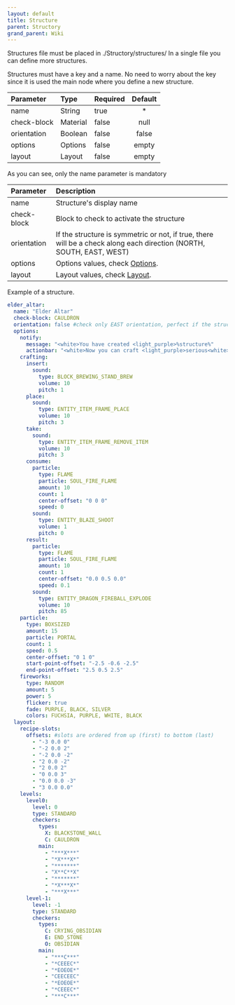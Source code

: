```yaml
---
layout: default
title: Structure
parent: Structory
grand_parent: Wiki
---
```


Structures file must be placed in ./Structory/structures/
In a single file you can define more structures.

Structures must have a key and a name. No need to worry about the key since it is used the main node where you define a new structure.


| Parameter   | Type     | Required | Default |
|:------------|:---------|:---------|:-------:|
| name        | String   | true     |    *    |
| check-block | Material | false    |  null   |
| orientation | Boolean  | false    |  false  |
| options     | Options  | false    |  empty  |
| layout      | Layout   | false    |  empty  |

As you can see, only the name parameter is mandatory


| Parameter   | Description                                                                                                          |
|:------------|:---------------------------------------------------------------------------------------------------------------------|
| name        | Structure's display name                                                                                             |
| check-block | Block to check to activate the structure                                                                             |
| orientation | If the structure is symmetric or not, if true, there will be a check along each direction (NORTH, SOUTH, EAST, WEST) |
| options     | Options values, check [Options]({{site.baseurl}}/wiki/structory/options).                                            |
| layout      | Layout values, check [Layout]({{site.baseurl}}/wiki/structory/layout).                                               |



Example of a structure.
```yaml
elder_altar:
  name: "Elder Altar"
  check-block: CAULDRON
  orientation: false #check only EAST orientation, perfect if the structure is symmetric
  options:
    notify:
      message: "<white>You have created <light_purple>%structure%"
      actionbar: "<white>Now you can craft <light_purple>serious<white> items"
    crafting:
      insert:
        sound:
          type: BLOCK_BREWING_STAND_BREW
          volume: 10
          pitch: 1
      place:
        sound:
          type: ENTITY_ITEM_FRAME_PLACE
          volume: 10
          pitch: 3
      take:
        sound:
          type: ENTITY_ITEM_FRAME_REMOVE_ITEM
          volume: 10
          pitch: 3
      consume:
        particle:
          type: FLAME
          particle: SOUL_FIRE_FLAME
          amount: 10
          count: 1
          center-offset: "0 0 0"
          speed: 0
        sound:
          type: ENTITY_BLAZE_SHOOT
          volume: 1
          pitch: 0
      result:
        particle:
          type: FLAME
          particle: SOUL_FIRE_FLAME
          amount: 10
          count: 1
          center-offset: "0.0 0.5 0.0"
          speed: 0.1
        sound:
          type: ENTITY_DRAGON_FIREBALL_EXPLODE
          volume: 10
          pitch: 85
    particle:
      type: BOXSIZED
      amount: 15
      particle: PORTAL
      count: 1
      speed: 0.5
      center-offset: "0 1 0"
      start-point-offset: "-2.5 -0.6 -2.5"
      end-point-offset: "2.5 0.5 2.5"
    fireworks:
      type: RANDOM
      amount: 5
      power: 5
      flicker: true
      fade: PURPLE, BLACK, SILVER
      colors: FUCHSIA, PURPLE, WHITE, BLACK
  layout:
    recipe-slots:
      offsets: #slots are ordered from up (first) to bottom (last)
        - "-3 0.0 0"
        - "-2 0.0 2"
        - "-2 0.0 -2"
        - "2 0.0 -2"
        - "2 0.0 2"
        - "0 0.0 3"
        - "0.0 0.0 -3"
        - "3 0.0 0.0"
    levels:
      level0:
        level: 0
        type: STANDARD
        checkers:
          types:
            X: BLACKSTONE_WALL
            C: CAULDRON
          main:
            - "***X***"
            - "*X***X*"
            - "*******"
            - "X**C**X"
            - "*******"
            - "*X***X*"
            - "***X***"
      level-1:
        level: -1
        type: STANDARD
        checkers:
          types:
            C: CRYING_OBSIDIAN
            E: END_STONE
            O: OBSIDIAN
          main:
            - "***C***"
            - "*CEEEC*"
            - "*EOEOE*"
            - "CEECEEC"
            - "*EOEOE*"
            - "*CEEEC*"
            - "***C***"
```
